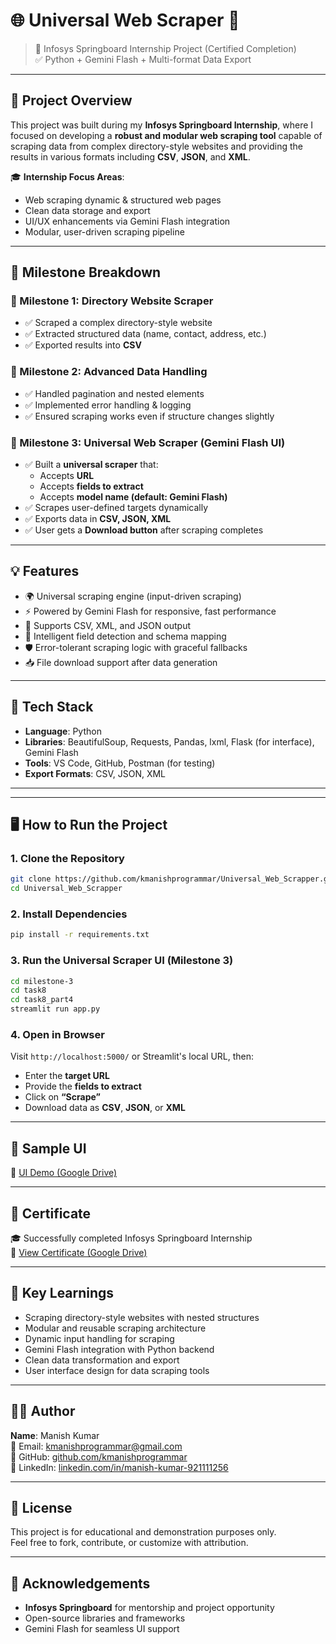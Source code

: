 # 🌐 Universal Web Scraper 🚀  
> 📌 Infosys Springboard Internship Project (Certified Completion)  
> ✅ Python + Gemini Flash + Multi-format Data Export  

---

## 📖 Project Overview

This project was built during my **Infosys Springboard Internship**, where I focused on developing a **robust and modular web scraping tool** capable of scraping data from complex directory-style websites and providing the results in various formats including **CSV**, **JSON**, and **XML**.

🎓 **Internship Focus Areas**:
- Web scraping dynamic & structured web pages
- Clean data storage and export
- UI/UX enhancements via Gemini Flash integration
- Modular, user-driven scraping pipeline

---

## 🧩 Milestone Breakdown

### 🥇 Milestone 1: Directory Website Scraper
- ✅ Scraped a complex directory-style website
- ✅ Extracted structured data (name, contact, address, etc.)
- ✅ Exported results into **CSV**

### 🥈 Milestone 2: Advanced Data Handling
- ✅ Handled pagination and nested elements
- ✅ Implemented error handling & logging
- ✅ Ensured scraping works even if structure changes slightly

### 🥉 Milestone 3: Universal Web Scraper (Gemini Flash UI)
- ✅ Built a **universal scraper** that:
  - Accepts **URL**
  - Accepts **fields to extract**
  - Accepts **model name (default: Gemini Flash)**
- ✅ Scrapes user-defined targets dynamically
- ✅ Exports data in **CSV, JSON, XML**
- ✅ User gets a **Download button** after scraping completes

---

## 💡 Features

- 🌍 Universal scraping engine (input-driven scraping)
- ⚡ Powered by Gemini Flash for responsive, fast performance
- 📄 Supports CSV, XML, and JSON output
- 🧠 Intelligent field detection and schema mapping
- 🛡️ Error-tolerant scraping logic with graceful fallbacks
- 📥 File download support after data generation

---

## 🔧 Tech Stack

- **Language**: Python
- **Libraries**: BeautifulSoup, Requests, Pandas, lxml, Flask (for interface), Gemini Flash
- **Tools**: VS Code, GitHub, Postman (for testing)
- **Export Formats**: CSV, JSON, XML



---

---

## 🖥️ How to Run the Project

### 1. Clone the Repository

```bash
git clone https://github.com/kmanishprogrammar/Universal_Web_Scrapper.git
cd Universal_Web_Scrapper
```

### 2. Install Dependencies

```bash
pip install -r requirements.txt
```

### 3. Run the Universal Scraper UI (Milestone 3)

```bash
cd milestone-3
cd task8
cd task8_part4
streamlit run app.py
```

### 4. Open in Browser

Visit `http://localhost:5000/` or Streamlit's local URL, then:

- Enter the **target URL**  
- Provide the **fields to extract**  
- Click on **“Scrape”**  
- Download data as **CSV**, **JSON**, or **XML**

---

## 📸 Sample UI

🔗 [UI Demo (Google Drive)](https://drive.google.com/file/d/1geKAdmAFpFDkRo0ZB0bua9dNMUpSB560/view?usp=sharing)

---

## 📜 Certificate

🎓 Successfully completed Infosys Springboard Internship  
📄 [View Certificate (Google Drive)](https://drive.google.com/file/d/1UH6nPIlZyPLk-mOeQH3OCRszy3KVBmxK/view?usp=sharing)

---

## 🎯 Key Learnings

- Scraping directory-style websites with nested structures  
- Modular and reusable scraping architecture  
- Dynamic input handling for scraping  
- Gemini Flash integration with Python backend  
- Clean data transformation and export  
- User interface design for data scraping tools  

---

## 🙋‍♂️ Author

**Name**: Manish Kumar  
📧 Email: [kmanishprogrammar@gmail.com](mailto:kmanishprogrammar@gmail.com)  
🔗 GitHub: [github.com/kmanishprogrammar](https://github.com/kmanishprogrammar)  
🔗 LinkedIn: [linkedin.com/in/manish-kumar-921111256](https://www.linkedin.com/in/manish-kumar-921111256)

---

## 📝 License

This project is for educational and demonstration purposes only.  
Feel free to fork, contribute, or customize with attribution.

---

## 🙏 Acknowledgements

- **Infosys Springboard** for mentorship and project opportunity  
- Open-source libraries and frameworks  
- Gemini Flash for seamless UI support  



